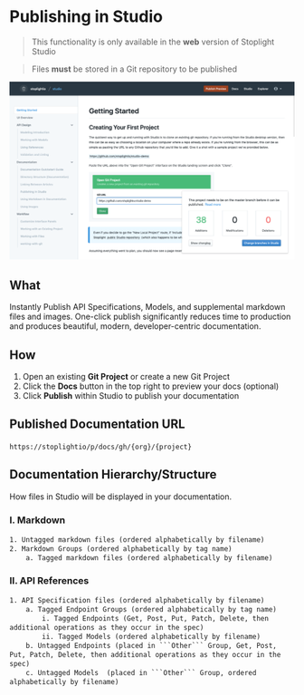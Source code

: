 # Publishing in Studio 

<!-- theme: warning -->
> This functionality is only available in the **web** version of Stoplight Studio

<!-- theme: danger -->
> Files **must** be stored in a Git repository to be published

![Publishing Preview](../../assets/images/publishing.png)

## What
Instantly Publish API Specifications, Models, and supplemental markdown files and images. One-click publish significantly reduces time to production and produces beautiful, modern, developer-centric documentation. 

## How
1. Open an existing **Git Project** or create a new Git Project  
2. Click the **Docs** button in the top right to preview your docs (optional)
3. Click **Publish** within Studio to publish your documentation 

## Published Documentation URL
```https://stoplightio/p/docs/gh/{org}/{project}```

## Documentation Hierarchy/Structure
How files in Studio will be displayed in your documentation.

### I. Markdown
```
1. Untagged markdown files (ordered alphabetically by filename)  
2. Markdown Groups (ordered alphabetically by tag name)
    a. Tagged markdown files (ordered alphabetically by filename)
```
### II. API References
```
1. API Specification files (ordered alphabetically by filename) 
    a. Tagged Endpoint Groups (ordered alphabetically by tag name)
        i. Tagged Endpoints (Get, Post, Put, Patch, Delete, then additional operations as they occur in the spec)
        ii. Tagged Models (ordered alphabetically by filename)
    b. Untagged Endpoints (placed in ```Other``` Group, Get, Post, Put, Patch, Delete, then additional operations as they occur in the spec)
    c. Untagged Models  (placed in ```Other``` Group, ordered alphabetically by filename)
```



